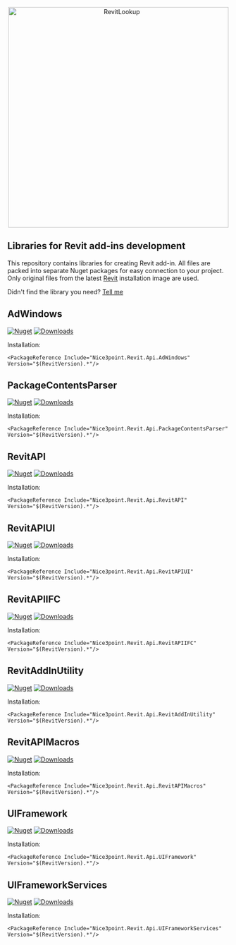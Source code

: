 <p align="center">
    <picture>
        <source media="(prefers-color-scheme: dark)" width="500" srcset="https://github.com/Nice3point/RevitApi/assets/20504884/093e1130-1aeb-427b-8231-d0a3f7d467f2">
        <img alt="RevitLookup" width="500" src="https://github.com/Nice3point/RevitApi/assets/20504884/fdc24b70-1dce-44f9-961f-7c4b467cc024">
    </picture>
</p>

## Libraries for Revit add-ins development

This repository contains libraries for creating Revit add-in. All files are packed into separate Nuget packages for easy connection to your project. Only original files from the
latest [Revit](https://www.autodesk.com/products/revit) installation image are used.

Didn't find the library you need? [Tell me](https://github.com/Nice3point/RevitApi/issues/new)

## AdWindows

[![Nuget](https://img.shields.io/nuget/vpre/Nice3point.Revit.Api.AdWindows?style=for-the-badge)](https://www.nuget.org/packages/Nice3point.Revit.Api.AdWindows)
[![Downloads](https://img.shields.io/nuget/dt/Nice3point.Revit.Api.AdWindows?style=for-the-badge)](https://www.nuget.org/packages/Nice3point.Revit.Api.AdWindows)

Installation:

```text
<PackageReference Include="Nice3point.Revit.Api.AdWindows" Version="$(RevitVersion).*"/>
```

## PackageContentsParser

[![Nuget](https://img.shields.io/nuget/vpre/Nice3point.Revit.Api.PackageContentsParser?style=for-the-badge)](https://www.nuget.org/packages/Nice3point.Revit.Api.PackageContentsParser)
[![Downloads](https://img.shields.io/nuget/dt/Nice3point.Revit.Api.PackageContentsParser?style=for-the-badge)](https://www.nuget.org/packages/Nice3point.Revit.Api.PackageContentsParser)

Installation:

```text
<PackageReference Include="Nice3point.Revit.Api.PackageContentsParser" Version="$(RevitVersion).*"/>
```

## RevitAPI

[![Nuget](https://img.shields.io/nuget/vpre/Nice3point.Revit.Api.RevitAPI?style=for-the-badge)](https://www.nuget.org/packages/Nice3point.Revit.Api.RevitAPI)
[![Downloads](https://img.shields.io/nuget/dt/Nice3point.Revit.Api.RevitAPI?style=for-the-badge)](https://www.nuget.org/packages/Nice3point.Revit.Api.RevitAPI)

Installation:

```text
<PackageReference Include="Nice3point.Revit.Api.RevitAPI" Version="$(RevitVersion).*"/>
```

## RevitAPIUI

[![Nuget](https://img.shields.io/nuget/vpre/Nice3point.Revit.Api.RevitAPIUI?style=for-the-badge)](https://www.nuget.org/packages/Nice3point.Revit.Api.RevitAPIUI)
[![Downloads](https://img.shields.io/nuget/dt/Nice3point.Revit.Api.RevitAPIUI?style=for-the-badge)](https://www.nuget.org/packages/Nice3point.Revit.Api.RevitAPIUI)

Installation:

```text
<PackageReference Include="Nice3point.Revit.Api.RevitAPIUI" Version="$(RevitVersion).*"/>
```

## RevitAPIIFC

[![Nuget](https://img.shields.io/nuget/vpre/Nice3point.Revit.Api.RevitAPIIFC?style=for-the-badge)](https://www.nuget.org/packages/Nice3point.Revit.Api.RevitAPIIFC)
[![Downloads](https://img.shields.io/nuget/dt/Nice3point.Revit.Api.RevitAPIIFC?style=for-the-badge)](https://www.nuget.org/packages/Nice3point.Revit.Api.RevitAPIIFC)

Installation:

```text
<PackageReference Include="Nice3point.Revit.Api.RevitAPIIFC" Version="$(RevitVersion).*"/>
```

## RevitAddInUtility

[![Nuget](https://img.shields.io/nuget/vpre/Nice3point.Revit.Api.RevitAddInUtility?style=for-the-badge)](https://www.nuget.org/packages/Nice3point.Revit.Api.RevitAddInUtility/)
[![Downloads](https://img.shields.io/nuget/dt/Nice3point.Revit.Api.RevitAddInUtility?style=for-the-badge)](https://www.nuget.org/packages/Nice3point.Revit.Api.RevitAddInUtility/)

Installation:

```text
<PackageReference Include="Nice3point.Revit.Api.RevitAddInUtility" Version="$(RevitVersion).*"/>
```

## RevitAPIMacros

[![Nuget](https://img.shields.io/nuget/vpre/Nice3point.Revit.Api.RevitAPIMacros?style=for-the-badge)](https://www.nuget.org/packages/Nice3point.Revit.Api.RevitAPIMacros/)
[![Downloads](https://img.shields.io/nuget/dt/Nice3point.Revit.Api.RevitAPIMacros?style=for-the-badge)](https://www.nuget.org/packages/Nice3point.Revit.Api.RevitAPIMacros/)

Installation:

```text
<PackageReference Include="Nice3point.Revit.Api.RevitAPIMacros" Version="$(RevitVersion).*"/>
```

## UIFramework

[![Nuget](https://img.shields.io/nuget/vpre/Nice3point.Revit.Api.UIFramework?style=for-the-badge)](https://www.nuget.org/packages/Nice3point.Revit.Api.UIFramework/)
[![Downloads](https://img.shields.io/nuget/dt/Nice3point.Revit.Api.UIFramework?style=for-the-badge)](https://www.nuget.org/packages/Nice3point.Revit.Api.UIFramework/)

Installation:

```text
<PackageReference Include="Nice3point.Revit.Api.UIFramework" Version="$(RevitVersion).*"/>
```

## UIFrameworkServices

[![Nuget](https://img.shields.io/nuget/vpre/Nice3point.Revit.Api.UIFrameworkServices?style=for-the-badge)](https://www.nuget.org/packages/Nice3point.Revit.Api.UIFrameworkServices/)
[![Downloads](https://img.shields.io/nuget/dt/Nice3point.Revit.Api.UIFrameworkServices?style=for-the-badge)](https://www.nuget.org/packages/Nice3point.Revit.Api.UIFrameworkServices/)

Installation:

```text
<PackageReference Include="Nice3point.Revit.Api.UIFrameworkServices" Version="$(RevitVersion).*"/>
```